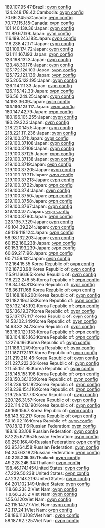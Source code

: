 189.107.95.47:Brazil: [ovpn config](vpn/189_107_95_47.ovpn)  
124.248.178.42:Cambodia: [ovpn config](vpn/124_248_178_42.ovpn)  
70.66.245.5:Canada: [ovpn config](vpn/70_66_245_5.ovpn)  
70.77.115.185:Canada: [ovpn config](vpn/70_77_115_185.ovpn)  
101.140.139.36:Japan: [ovpn config](vpn/101_140_139_36.ovpn)  
111.89.67.199:Japan: [ovpn config](vpn/111_89_67_199.ovpn)  
116.199.246.183:Japan: [ovpn config](vpn/116_199_246_183.ovpn)  
118.238.42.171:Japan: [ovpn config](vpn/118_238_42_171.ovpn)  
121.109.174.72:Japan: [ovpn config](vpn/121_109_174_72.ovpn)  
121.111.167.193:Japan: [ovpn config](vpn/121_111_167_193.ovpn)  
123.198.131.3:Japan: [ovpn config](vpn/123_198_131_3.ovpn)  
123.48.30.176:Japan: [ovpn config](vpn/123_48_30_176.ovpn)  
125.172.120.103:Japan: [ovpn config](vpn/125_172_120_103.ovpn)  
125.172.123.136:Japan: [ovpn config](vpn/125_172_123_136.ovpn)  
125.205.122.195:Japan: [ovpn config](vpn/125_205_122_195.ovpn)  
126.114.111.33:Japan: [ovpn config](vpn/126_114_111_33.ovpn)  
126.115.142.33:Japan: [ovpn config](vpn/126_115_142_33.ovpn)  
126.56.249.25:Japan: [ovpn config](vpn/126_56_249_25.ovpn)  
14.193.36.39:Japan: [ovpn config](vpn/14_193_36_39.ovpn)  
153.166.128.117:Japan: [ovpn config](vpn/153_166_128_117.ovpn)  
180.147.42.79:Japan: [ovpn config](vpn/180_147_42_79.ovpn)  
180.196.105.255:Japan: [ovpn config](vpn/180_196_105_255.ovpn)  
180.29.32.3:Japan: [ovpn config](vpn/180_29_32_3.ovpn)  
218.220.145.5:Japan: [ovpn config](vpn/218_220_145_5.ovpn)  
218.221.111.236:Japan: [ovpn config](vpn/218_221_111_236.ovpn)  
219.100.37.1:Japan: [ovpn config](vpn/219_100_37_1.ovpn)  
219.100.37.108:Japan: [ovpn config](vpn/219_100_37_108.ovpn)  
219.100.37.109:Japan: [ovpn config](vpn/219_100_37_109.ovpn)  
219.100.37.125:Japan: [ovpn config](vpn/219_100_37_125.ovpn)  
219.100.37.138:Japan: [ovpn config](vpn/219_100_37_138.ovpn)  
219.100.37.19:Japan: [ovpn config](vpn/219_100_37_19.ovpn)  
219.100.37.205:Japan: [ovpn config](vpn/219_100_37_205.ovpn)  
219.100.37.211:Japan: [ovpn config](vpn/219_100_37_211.ovpn)  
219.100.37.213:Japan: [ovpn config](vpn/219_100_37_213.ovpn)  
219.100.37.22:Japan: [ovpn config](vpn/219_100_37_22.ovpn)  
219.100.37.4:Japan: [ovpn config](vpn/219_100_37_4.ovpn)  
219.100.37.50:Japan: [ovpn config](vpn/219_100_37_50.ovpn)  
219.100.37.58:Japan: [ovpn config](vpn/219_100_37_58.ovpn)  
219.100.37.67:Japan: [ovpn config](vpn/219_100_37_67.ovpn)  
219.100.37.7:Japan: [ovpn config](vpn/219_100_37_7.ovpn)  
219.100.37.90:Japan: [ovpn config](vpn/219_100_37_90.ovpn)  
223.135.7.229:Japan: [ovpn config](vpn/223_135_7_229.ovpn)  
49.104.39.224:Japan: [ovpn config](vpn/49_104_39_224.ovpn)  
49.129.118.124:Japan: [ovpn config](vpn/49_129_118_124.ovpn)  
58.98.132.203:Japan: [ovpn config](vpn/58_98_132_203.ovpn)  
60.152.160.238:Japan: [ovpn config](vpn/60_152_160_238.ovpn)  
60.153.193.239:Japan: [ovpn config](vpn/60_153_193_239.ovpn)  
60.69.217.196:Japan: [ovpn config](vpn/60_69_217_196.ovpn)  
60.71.59.132:Japan: [ovpn config](vpn/60_71_59_132.ovpn)  
112.164.15.35:Korea Republic of: [ovpn config](vpn/112_164_15_35.ovpn)  
112.187.23.98:Korea Republic of: [ovpn config](vpn/112_187_23_98.ovpn)  
115.91.166.165:Korea Republic of: [ovpn config](vpn/115_91_166_165.ovpn)  
118.222.248.55:Korea Republic of: [ovpn config](vpn/118_222_248_55.ovpn)  
118.34.184.81:Korea Republic of: [ovpn config](vpn/118_34_184_81.ovpn)  
118.36.111.168:Korea Republic of: [ovpn config](vpn/118_36_111_168.ovpn)  
121.168.188.200:Korea Republic of: [ovpn config](vpn/121_168_188_200.ovpn)  
121.182.194.153:Korea Republic of: [ovpn config](vpn/121_182_194_153.ovpn)  
125.132.143.192:Korea Republic of: [ovpn config](vpn/125_132_143_192.ovpn)  
125.136.19.37:Korea Republic of: [ovpn config](vpn/125_136_19_37.ovpn)  
125.137.178.117:Korea Republic of: [ovpn config](vpn/125_137_178_117.ovpn)  
14.53.102.249:Korea Republic of: [ovpn config](vpn/14_53_102_249.ovpn)  
14.63.32.247:Korea Republic of: [ovpn config](vpn/14_63_32_247.ovpn)  
163.180.129.133:Korea Republic of: [ovpn config](vpn/163_180_129_133.ovpn)  
183.104.185.163:Korea Republic of: [ovpn config](vpn/183_104_185_163.ovpn)  
1.227.6.196:Korea Republic of: [ovpn config](vpn/1_227_6_196.ovpn)  
211.186.1.249:Korea Republic of: [ovpn config](vpn/211_186_1_249.ovpn)  
211.187.172.157:Korea Republic of: [ovpn config](vpn/211_187_172_157.ovpn)  
211.219.218.46:Korea Republic of: [ovpn config](vpn/211_219_218_46.ovpn)  
211.227.223.26:Korea Republic of: [ovpn config](vpn/211_227_223_26.ovpn)  
211.55.151.95:Korea Republic of: [ovpn config](vpn/211_55_151_95.ovpn)  
218.145.158.196:Korea Republic of: [ovpn config](vpn/218_145_158_196.ovpn)  
218.150.36.105:Korea Republic of: [ovpn config](vpn/218_150_36_105.ovpn)  
218.236.131.182:Korea Republic of: [ovpn config](vpn/218_236_131_182.ovpn)  
218.239.154.116:Korea Republic of: [ovpn config](vpn/218_239_154_116.ovpn)  
219.255.107.73:Korea Republic of: [ovpn config](vpn/219_255_107_73.ovpn)  
220.126.31.57:Korea Republic of: [ovpn config](vpn/220_126_31_57.ovpn)  
222.114.213.190:Korea Republic of: [ovpn config](vpn/222_114_213_190.ovpn)  
49.169.156.7:Korea Republic of: [ovpn config](vpn/49_169_156_7.ovpn)  
58.143.52.217:Korea Republic of: [ovpn config](vpn/58_143_52_217.ovpn)  
59.16.92.116:Korea Republic of: [ovpn config](vpn/59_16_92_116.ovpn)  
178.18.12.116:Russian Federation: [ovpn config](vpn/178_18_12_116.ovpn)  
188.16.33.108:Russian Federation: [ovpn config](vpn/188_16_33_108.ovpn)  
87.225.67.185:Russian Federation: [ovpn config](vpn/87_225_67_185.ovpn)  
89.250.166.40:Russian Federation: [ovpn config](vpn/89_250_166_40.ovpn)  
93.95.164.158:Russian Federation: [ovpn config](vpn/93_95_164_158.ovpn)  
94.247.63.182:Russian Federation: [ovpn config](vpn/94_247_63_182.ovpn)  
49.228.235.95:Thailand: [ovpn config](vpn/49_228_235_95.ovpn)  
49.228.246.34:Thailand: [ovpn config](vpn/49_228_246_34.ovpn)  
198.46.174.145:United States: [ovpn config](vpn/198_46_174_145.ovpn)  
47.229.50.238:United States: [ovpn config](vpn/47_229_50_238.ovpn)  
47.232.148.219:United States: [ovpn config](vpn/47_232_148_219.ovpn)  
64.201.102.149:United States: [ovpn config](vpn/64_201_102_149.ovpn)  
118.68.238.2:Viet Nam: [ovpn config](vpn/118_68_238_2.ovpn)  
118.68.238.2:Viet Nam: [ovpn config](vpn/118_68_238_2.ovpn)  
1.55.6.120:Viet Nam: [ovpn config](vpn/1_55_6_120.ovpn)  
42.115.147.77:Viet Nam: [ovpn config](vpn/42_115_147_77.ovpn)  
42.117.24.1:Viet Nam: [ovpn config](vpn/42_117_24_1.ovpn)  
58.186.113.108:Viet Nam: [ovpn config](vpn/58_186_113_108.ovpn)  
58.187.92.225:Viet Nam: [ovpn config](vpn/58_187_92_225.ovpn)  
